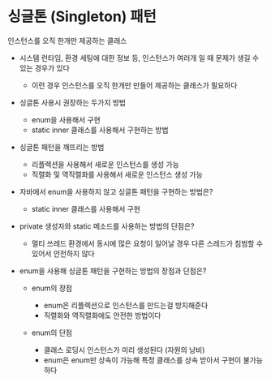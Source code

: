 # 싱글톤 (Singleton) 패턴
인스턴스를 오직 한개만 제공하는 클래스

* 시스템 런타임, 환경 세팅에 대한 정보 등, 인스턴스가 여러개 일 때 문제가 생길 수 있는 경우가 있다
  * 이런 경우 인스턴스를 오직 한개만 만들어 제공하는 클래스가 필요하다


* 싱글톤 사용시 권장하는 두가지 방법
  * enum을 사용해서 구현
  * static inner 클래스를 사용해서 구현하는 방법


* 싱글톤 패턴을 깨뜨리는 방법
  * 리플렉션을 사용해서 새로운 인스턴스를 생성 가능
  * 직렬화 및 역직렬화를 사용해서 새로운 인스턴스 생성 가능


* 자바에서 enum을 사용하지 않고 싱글톤 패턴을 구현하는 방법은?
  * static inner 클래스를 사용해서 구현


* private 생성자와 static 메소드를 사용하는 방법의 단점은?
  * 멀티 쓰레드 환경에서 동시에 많은 요청이 일어날 경우 다른 스레드가 침범할 수 있어서 안전하지 않다 


* enum을 사용해 싱글톤 패턴을 구현하는 방법의 장점과 단점은?
  * enum의 장점
    * enum은 리플렉션으로 인스턴스를 만드는걸 방지해준다
    * 직렬화와 역직렬화에도 안전한 방법이다
    
  * enum의 단점
    * 클래스 로딩시 인스턴스가 미리 생성된다 (자원의 낭비)
    * enum은 enum만 상속이 가능해 특정 클래스를 상속 받아서 구현이 불가능하다